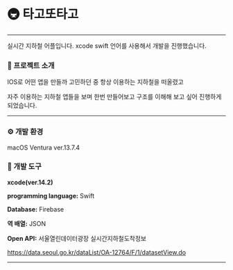 # 🚇 타고또타고
---
실시간 지하철 어플입니다. xcode swift 언어를 사용해서 개발을 진행했습니다.
### 📖 프로젝트 소개
IOS로 어떤 앱을 만들까 고민하던 중 항상 이용하는 지하철을 떠올렸고

자주 이용하는 지하철 앱들을 보며 한번 만들어보고 구조를 이해해 보고 싶어 진행하게 되었습니다.
***
### ⚙️ 개발 환경
macOS Ventura ver.13.7.4
### 🔨 개발 도구
**xcode(ver.14.2)**

**programming language:** Swift

**Database:** Firebase

**역 배열:** JSON

**Open API:** 서울열린데이터광장 실시간지하철도착정보 

https://data.seoul.go.kr/dataList/OA-12764/F/1/datasetView.do
***
